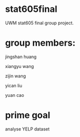 # stat605final
UWM stat605 final group project.

# group members:

jingshan huang

xiangyu wang

zijin wang

yican liu

yuan cao

# prime goal

analyse YELP dataset
